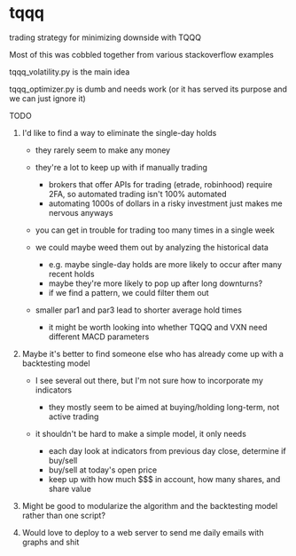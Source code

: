 # tqqq
trading strategy for minimizing downside with TQQQ

Most of this was cobbled together from various stackoverflow examples

tqqq_volatility.py is the main idea

tqqq_optimizer.py is dumb and needs work (or it has served its purpose and we can just ignore it)

TODO
1. I'd like to find a way to eliminate the single-day holds

   * they rarely seem to make any money

   * they're a lot to keep up with if manually trading
     - brokers that offer APIs for trading (etrade, robinhood) require 2FA, so automated trading isn't 100% automated
     - automating 1000s of dollars in a risky investment just makes me nervous anyways

   * you can get in trouble for trading too many times in a single week

   * we could maybe weed them out by analyzing the historical data
     - e.g. maybe single-day holds are more likely to occur after many recent holds
     - maybe they're more likely to pop up after long downturns?
     - if we find a pattern, we could filter them out

   * smaller par1 and par3 lead to shorter average hold times
     - it might be worth looking into whether TQQQ and VXN need different MACD parameters

2. Maybe it's better to find someone else who has already come up with a backtesting model

   * I see several out there, but I'm not sure how to incorporate my indicators
     - they mostly seem to be aimed at buying/holding long-term, not active trading

   * it shouldn't be hard to make a simple model, it only needs
     - each day look at indicators from previous day close, determine if buy/sell
     - buy/sell at today's open price
     - keep up with how much $$$ in account, how many shares, and share value

3. Might be good to modularize the algorithm and the backtesting model rather than one script?

4. Would love to deploy to a web server to send me daily emails with graphs and shit

